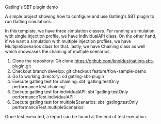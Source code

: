 Gatling's SBT plugin demo

A simple project showing how to configure and use Gatling's SBT plugin to run Gatling simulations.

In this template, we have three simulation classes. 
For running a simulation with single injection profile, we have IndividualAPI class.
On the other hand, if we want a simulation with multiple injection profiles, we have MultipleScenarios class for that. 
lastly, we have Chaining class as well which showcases the chaining of multiple scenarios.


1) Clone the repository: Git clone https://github.com/knoldus/gatling-sbt-plugin.git
2) Checkout branch develop: git checkout feature/flow-sample-demo    
3) Go to working directory: cd gatling-sbt-plugin
4) Execute gatling test for chaining: sbt 'gatling:testOnly performanceTest.chaining'
5) Execute gatling test for individualAPI: sbt 'gatling:testOnly performanceTest.individualAPI'
6) Execute gatling test for multipleScenarios: sbt 'gatling:testOnly performanceTest.multipleScenarios'

Once test executed, a report can be found at the end of test execution.